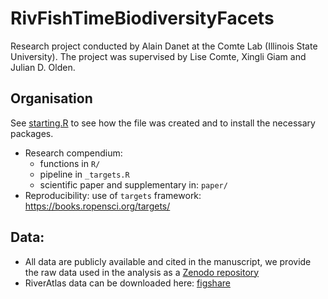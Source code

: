 
<!-- README.md is generated from README.Rmd. Please edit that file -->

# RivFishTimeBiodiversityFacets

<!-- badges: start -->

<!-- badges: end -->

Research project conducted by Alain Danet at the Comte Lab (Illinois
State University). The project was supervised by Lise Comte, Xingli Giam
and Julian D. Olden.

## Organisation

See [starting.R]() to see how the file was created and to install the
necessary packages.

  - Research compendium:
      - functions in `R/`
      - pipeline in `_targets.R`
      - scientific paper and supplementary in: `paper/`
  - Reproducibility: use of `targets` framework:
    <https://books.ropensci.org/targets/>

## Data:

  - All data are publicly available and cited in the manuscript, we
    provide the raw data used in the analysis as a [Zenodo
    repository](https://doi.org/10.5281/zenodo.7817360)
  - RiverAtlas data can be downloaded here:
    [figshare](https://figshare.com/ndownloader/files/20087486)
